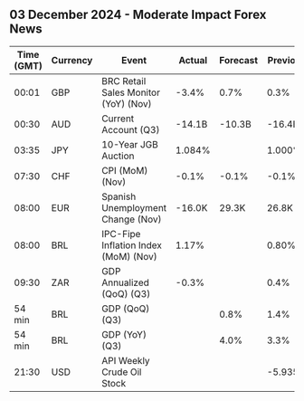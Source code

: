 ## 03 December 2024 - Moderate Impact Forex News

| Time (GMT) | Currency | Event | Actual | Forecast | Previous |
|------|----------|-------|--------|----------|----------|
| 00:01 | GBP | BRC Retail Sales Monitor (YoY) (Nov) | -3.4% | 0.7% | 0.3% |
| 00:30 | AUD | Current Account (Q3) | -14.1B | -10.3B | -16.4B |
| 03:35 | JPY | 10-Year JGB Auction | 1.084% |  | 1.000% |
| 07:30 | CHF | CPI (MoM) (Nov) | -0.1% | -0.1% | -0.1% |
| 08:00 | EUR | Spanish Unemployment Change (Nov) | -16.0K | 29.3K | 26.8K |
| 08:00 | BRL | IPC-Fipe Inflation Index (MoM) (Nov) | 1.17% |  | 0.80% |
| 09:30 | ZAR | GDP Annualized (QoQ) (Q3) | -0.3% |  | 0.4% |
| 54 min | BRL | GDP (QoQ) (Q3) |  | 0.8% | 1.4% |
| 54 min | BRL | GDP (YoY) (Q3) |  | 4.0% | 3.3% |
| 21:30 | USD | API Weekly Crude Oil Stock |  |  | -5.935M |
